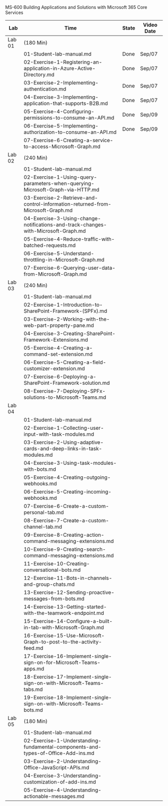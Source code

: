 MS-600
 Building Applications and Solutions with Microsoft 365 Core Services



| Lab    | Time                                                         | State | Video Date |
| ------ | ------------------------------------------------------------ | ----- | ---------- |
| Lab 01 | (180 Min)                                                    |       |            |
|        | 01-Student-lab-manual.md                                     | Done  | Sep/07     |
|        | 02-Exercise-1-Registering-an-application-in-Azure-Active-Directory.md | Done  | Sep/07     |
|        | 03-Exercise-2-Implementing-authentication.md                 | Done  | Sep/07     |
|        | 04-Exercise-3-Implementing-application-that-supports-B2B.md  | Done  | Sep/07     |
|        | 05-Exercise-4-Configuring-permissions-to-consume-an-API.md    | Done  | Sep/09     |
|        | 06-Exercise-5-Implementing-authorization-to-consume-an-API.md | Done  | Sep/09     |
|        | 07-Exercise-6-Creating-a-service-to-access-Microsoft-Graph.md |       |            |
| Lab 02 | (240 Min)                                                    |       |            |
|        | 01-Student-lab-manual.md                                     |       |            |
|        | 02-Exercise-1-Using-query-parameters-when-querying-Microsoft-Graph-via-HTTP.md |       |            |
|        | 03-Exercise-2-Retrieve-and-control-information-returned-from-Microsoft-Graph.md |       |            |
|        | 04-Exercise-3-Using-change-notifications-and-track-changes-with-Microsoft-Graph.md |       |            |
|        | 05-Exercise-4-Reduce-traffic-with-batched-requests.md        |       |            |
|        | 06-Exercise-5-Understand-throttling-in-Microsoft-Graph.md    |       |            |
|        | 07-Exercise-6-Querying-user-data-from-Microsoft-Graph.md     |       |            |
| Lab 03 | (240 Min)                                                    |       |            |
|        | 01-Student-lab-manual.md                                     |       |            |
|        | 02-Exercise-1-Introduction-to-SharePoint-Framework-(SPFx).md |       |            |
|        | 03-Exercise-2-Working-with-the-web-part-property-pane.md     |       |            |
|        | 04-Exercise-3-Creating-SharePoint-Framework-Extensions.md    |       |            |
|        | 05-Exercise-4-Creating-a-command-set-extension.md            |       |            |
|        | 06-Exercise-5-Creating-a-field-customizer-extension.md       |       |            |
|        | 07-Exercise-6-Deploying-a-SharePoint-Framework-solution.md   |       |            |
|        | 08-Exercise-7-Deploying-SPFx-solutions-to-Microsoft-Teams.md |       |            |
| Lab 04 |                                                              |       |            |
|        | 01-Student-lab-manual.md                                     |       |            |
|        | 02-Exercise-1-Collecting-user-input-with-task-modules.md     |       |            |
|        | 03-Exercise-2-Using-adaptive-cards-and-deep-links-in-task-modules.md |       |            |
|        | 04-Exercise-3-Using-task-modules-with-bots.md                |       |            |
|        | 05-Exercise-4-Creating-outgoing-webhooks.md                  |       |            |
|        | 06-Exercise-5-Creating-incoming-webhooks.md                  |       |            |
|        | 07-Exercise-6-Create-a-custom-personal-tab.md                |       |            |
|        | 08-Exercise-7-Create-a-custom-channel-tab.md                 |       |            |
|        | 09-Exercise-8-Creating-action-command-messaging-extensions.md |       |            |
|        | 10-Exercise-9-Creating-search-command-messaging-extensions.md |       |            |
|        | 11-Exercise-10-Creating-conversational-bots.md               |       |            |
|        | 12-Exercise-11-Bots-in-channels-and-group-chats.md           |       |            |
|        | 13-Exercise-12-Sending-proactive-messages-from-bots.md       |       |            |
|        | 14-Exercise-13-Getting-started-with-the-teamwork-endpoint.md |       |            |
|        | 15-Exercise-14-Configure-a-built-in-tab-with-Microsoft-Graph.md |       |            |
|        | 16-Exercise-15-Use-Microsoft-Graph-to-post-to-the-activity-feed.md |       |            |
|        | 17-Exercise-16-Implement-single-sign-on-for-Microsoft-Teams-apps.md |       |            |
|        | 18-Exercise-17-Implement-single-sign-on-with-Microsoft-Teams-tabs.md |       |            |
|        | 19-Exercise-18-Implement-single-sign-on-with-Microsoft-Teams-bots.md |       |            |
| Lab 05 | (180 Min)                                                    |       |            |
|        | 01-Student-lab-manual.md                                     |       |            |
|        | 02-Exercise-1-Understanding-fundamental-components-and-types-of-Office-Add-ins.md |       |            |
|        | 03-Exercise-2-Understanding-Office-JavaScript-APIs.md        |       |            |
|        | 04-Exercise-3-Understanding-customization-of-add-ins.md      |       |            |
|        | 05-Exercise-4-Understanding-actionable-messages.md           |       |            |

